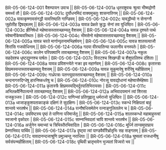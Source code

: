 BR-05-06-124-001  	वैशम्पायन उवाच ||
BR-05-06-124-001a	धृतराष्ट्रवचः श्रुत्वा भीष्मद्रोणौ समर्थ्य तौ |
BR-05-06-124-001c	दुर्योधनमिदं वाक्यमूचतुः शासनातिगम् ||
BR-05-06-124-002a	यावत्कृष्णावसंनद्धौ यावत्तिष्ठति गाण्डिवम् |
BR-05-06-124-002c	यावद्धौम्यो न सेनाग्नौ जुहोतीह द्विषद्बलम् ||
BR-05-06-124-003a	यावन्न प्रेक्षते क्रुद्धः सेनां तव युधिष्ठिरः |
BR-05-06-124-003c	ह्रीनिषेधो महेष्वासस्तावच्छाम्यतु वैशसम् ||
BR-05-06-124-004a	यावन्न दृश्यते पार्थः स्वेष्वनीकेष्ववस्थितः |
BR-05-06-124-004c	भीमसेनो महेष्वासस्तावच्छाम्यतु वैशसम् ||
BR-05-06-124-005a	यावन्न चरते मार्गान्पृतनामभिहर्षयन् |
BR-05-06-124-005c	यावन्न शातयत्याजौ शिरांसि गजयोधिनाम् ||
BR-05-06-124-006a	गदया वीरघातिन्या फलानीव वनस्पतेः |
BR-05-06-124-006c	कालेन परिपक्वानि तावच्छाम्यतु वैशसम् ||
BR-05-06-124-007a	नकुलः सहदेवश्च धृष्टद्युम्नश्च पार्षतः |
BR-05-06-124-007c	विराटश्च शिखण्डी च शैशुपालिश्च दंशिताः ||
BR-05-06-124-008a	यावन्न प्रविशन्त्येते नक्रा इव महार्णवम् |
BR-05-06-124-008c	कृतास्त्राः क्षिप्रमस्यन्तस्तावच्छाम्यतु वैशसम् ||
BR-05-06-124-009a	यावन्न सुकुमारेषु शरीरेषु महीक्षिताम् |
BR-05-06-124-009c	गार्ध्रपत्राः पतन्त्युग्रास्तावच्छाम्यतु वैशसम् ||
BR-05-06-124-010a	चन्दनागरुदिग्धेषु हारनिष्कधरेषु च |
BR-05-06-124-010c	नोरःसु यावद्योधानां महेष्वासैर्महेषवः ||
BR-05-06-124-011a	कृतास्त्रैः क्षिप्रमस्यद्भिर्दूरपातिभिरायसाः |
BR-05-06-124-011c	अभिलक्ष्यैर्निपात्यन्ते तावच्छाम्यतु वैशसम् ||
BR-05-06-124-012a	अभिवादयमानं त्वां शिरसा राजकुञ्जरः |
BR-05-06-124-012c	पाणिभ्यां प्रतिगृह्णातु धर्मराजो युधिष्ठिरः ||
BR-05-06-124-013a	ध्वजाङ्कुशपताकाङ्कं दक्षिणं ते सुदक्षिणः |
BR-05-06-124-013c	स्कन्धे निक्षिपतां बाहुं शान्तये भरतर्षभ ||
BR-05-06-124-014a	रत्नौषधिसमेतेन रत्नाङ्गुलितलेन च |
BR-05-06-124-014c	उपविष्टस्य पृष्ठं ते पाणिना परिमार्जतु ||
BR-05-06-124-015a	शालस्कन्धो महाबाहुस्त्वां स्वजानो वृकोदरः |
BR-05-06-124-015c	साम्नाभिवदतां चापि शान्तये भरतर्षभ ||
BR-05-06-124-016a	अर्जुनेन यमाभ्यां च त्रिभिस्तैरभिवादितः |
BR-05-06-124-016c	मूर्ध्नि तान्समुपाघ्राय प्रेम्णाभिवद पार्थिव ||
BR-05-06-124-017a	दृष्ट्वा त्वां पाण्डवैर्वीरैर्भ्रातृभिः सह सङ्गतम् |
BR-05-06-124-017c	यावदानन्दजाश्रूणि प्रमुञ्चन्तु नराधिपाः ||
BR-05-06-124-018a	घुष्यतां राजधानीषु सर्वसंपन्महीक्षिताम् |
BR-05-06-124-018c	पृथिवी भ्रातृभावेन भुज्यतां विज्वरो भव ||
